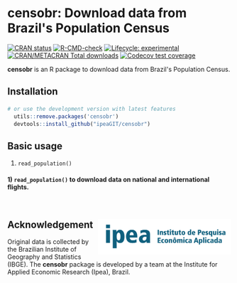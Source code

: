 # censobr: Download data from Brazil's Population Census

[![CRAN
   status](https://www.r-pkg.org/badges/version/censobr)](https://CRAN.R-project.org/package=censobr)
[![R-CMD-check](https://github.com/ipeaGIT/censobr/workflows/R-CMD-check/badge.svg)](https://github.com/ipeaGIT/censobr/actions)
[![Lifecycle:
     experimental](https://img.shields.io/badge/lifecycle-experimental-orange.svg)](https://lifecycle.r-lib.org/articles/stages.html)
[![CRAN/METACRAN Total
   downloads](http://cranlogs.r-pkg.org/badges/grand-total/censobr?color=yellow)](https://CRAN.R-project.org/package=censobr)
[![Codecov test
coverage](https://codecov.io/gh/ipeaGIT/censobr/branch/main/graph/badge.svg)](https://app.codecov.io/gh/ipeaGIT/censobr?branch=main)


**censobr** is an R package to download data from Brazil's Population Census.


## Installation

```R
# or use the development version with latest features
  utils::remove.packages('censobr')
  devtools::install_github("ipeaGIT/censobr")
```


## Basic usage

1. `read_population()`


#### 1) `read_population()` to download data on national and international flights.
```


```



## Acknowledgement <a href="https://www.ipea.gov.br"><img align="right" src="man/figures/ipea_logo.png" alt="IPEA" width="300" /></a>

Original data is collected by the Brazilian Institute of Geography and Statistics (IBGE). The **censobr** package is developed by a team at the Institute for Applied Economic Research (Ipea), Brazil. 
